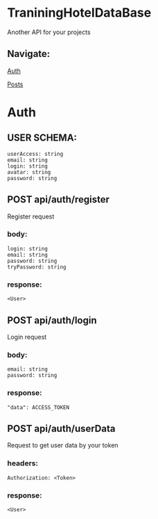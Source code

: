 # TraniningHotelDataBase

Another API for your projects


## Navigate:

[Auth](#Auth)

[Posts](#Posts)

# Auth

## USER SCHEMA:

    userAccess: string
    email: string
    login: string
    avatar: string
    password: string


## POST api/auth/register
Register request

### body: 
    login: string
    email: string
    password: string
    tryPassword: string

### response:
    <User>

## POST api/auth/login
Login request

### body: 
    email: string
    password: string

### response:
    "data": ACCESS_TOKEN


## POST api/auth/userData
Request to get user data by your token

### headers:
    Authorization: <Token>

### response:
    <User>

    

